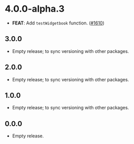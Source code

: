 # 4.0.0-alpha.3

- **FEAT**: Add `testWidgetbook` function. ([#1610](https://github.com/widgetbook/widgetbook/pull/1610))

## 3.0.0

- Empty release; to sync versioning with other packages.

## 2.0.0

- Empty release; to sync versioning with other packages.

## 1.0.0

- Empty release; to sync versioning with other packages.

## 0.0.0

- Empty release.

